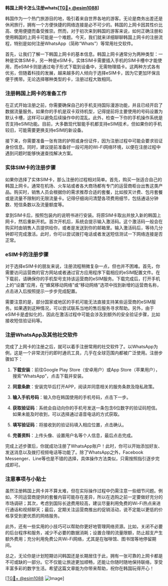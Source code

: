 **韩国上网卡怎么注册whats[[TG💪+ @esim1088](https://t.me/s/esim1088)]**

韩国作为一个热门旅游目的地，吸引着来自世界各地的游客。无论是商务出差还是休闲旅行，拥有一个方便快捷的网络连接是必不可少的。韩国的上网卡因其性价比高、使用便捷而备受推崇。然而，对于初次来到韩国的游客来说，如何正确注册和使用韩国的上网卡可能是一个难题。今天，我们就来详细聊聊韩国上网卡的注册流程，特别是如何注册WhatsApp（简称“Whats”）等常用社交软件。

首先，让我们了解一下韩国上网卡的基本信息。韩国上网卡通常分为两种类型：一种是实体SIM卡，另一种是eSIM卡。实体SIM卡需要插入手机的SIM卡槽中才能使用，而eSIM卡则是通过电子形式下载到设备中，无需物理插卡。这两种方式各有优劣，但随着科技的发展，越来越多的人倾向于选择eSIM卡，因为它更加环保且便于携带。无论选择哪种类型的卡，注册过程大致相同。

### 注册韩国上网卡的准备工作

在正式开始注册之前，你需要确保自己的手机支持国际漫游功能，并且已经开启了数据流量服务。如果你的手机是双卡双待机型，记得提前将主要使用的号码设置为默认卡槽，这样可以避免后续操作中的混乱。此外，检查一下你的手机操作系统是否支持eSIM功能。目前，大多数现代智能手机都支持eSIM技术，但如果你的手机较旧，可能需要更换支持eSIM的新设备。

接下来，你需要准备一张有效的护照或身份证件，因为注册过程中可能会要求验证身份信息。同时，建议提前准备好一段可用的Wi-Fi网络环境，以便在注册过程中遇到问题时能够快速查找解决方案。

### 实体SIM卡的注册步骤

如果你选择了实体SIM卡，那么注册的过程相对简单。首先，购买一张适合自己的韩国上网卡。通常在机场、火车站或者各大商场都有专门的运营商柜台出售这类产品。购买时，销售人员会根据你的需求推荐合适的套餐，比如按天计费、包月套餐或是流量不限制的无限流量卡。记得仔细询问清楚各项费用细节，包括通话分钟数、短信条数以及流量额度等。

拿到SIM卡后，按照包装内的说明书进行安装。将原SIM卡取出并放入新的韩国上网卡，然后重新开机。首次开机后，系统会提示输入激活码。这个激活码一般会在购买时由销售人员提供给你，或者是发送到你的邮箱里。输入激活码后，等待几分钟即可完成激活。此时，你可以尝试拨打电话或者发送短信测试一下网络连接是否正常。

### eSIM卡的注册步骤

对于选择eSIM卡的朋友来说，注册流程稍微复杂一点，但也并不困难。首先，你需要访问运营商的官方网站或者通过官方应用程序下载相应的eSIM配置文件。在下载前，请确保你的手机型号支持该运营商的eSIM服务。下载完成后，打开手机上的“设置”应用，在“蜂窝移动网络”或“移动网络”选项中找到新增的运营商名称，点击进入后按照提示一步步完成配置。

需要注意的是，部分国家或地区的手机可能无法直接支持某些运营商的eSIM服务。如果遇到这种情况，可以尝试联系当地的售后服务寻求帮助。另外，由于eSIM卡是虚拟化的，因此在激活过程中可能会涉及到额外的安全验证步骤，比如接收短信验证码等。

### 注册WhatsApp及其他社交软件

完成了上网卡的注册之后，就可以着手注册常用的社交软件了。以WhatsApp为例，这是一个非常流行的即时通讯工具，几乎在全球范围内都被广泛使用。注册步骤如下：

1. **下载安装**：前往Google Play Store（安卓用户）或App Store（苹果用户），搜索“WhatsApp”，点击下载并安装。
   
2. **同意条款**：安装完毕后打开APP，阅读并同意相关的服务条款及隐私政策。

3. **输入手机号码**：输入你在韩国使用的手机号码，点击下一步。

4. **获取验证码**：系统会自动向你的手机号发送一条包含6位数字的验证码短信。如果未能及时收到，可以选择通过语音电话的方式获取。

5. **填写验证码**：将接收到的验证码填入相应位置，点击确认。

6. **完善资料**：上传头像、设置用户名等个人信息，最后点击完成。

完成上述步骤后，你就成功注册了WhatsApp账户！此时，你可以开始添加好友、发送消息以及拨打视频电话等功能了。除了WhatsApp之外，Facebook Messenger、Line等也是不错的选择，具体操作方法类似，只需按照指引逐步完成即可。

### 注意事项与小贴士

虽然注册韩国上网卡并不算太难，但在实际操作过程中仍需注意一些细节问题。例如，不同运营商提供的套餐内容可能存在差异，所以在选购之前一定要做好充分的市场调研；其次，考虑到国际长途费用较高，建议尽量利用免费的Wi-Fi热点来进行通话和视频聊天；最后，定期关注运营商推出的促销活动，说不定能以更低的价格享受到更优质的网络服务。

此外，还有一些实用的小技巧可以帮助你更好地管理网络资源。比如，关闭不必要的后台程序和服务，减少不必要的数据消耗；设置合理的流量限额，防止超支产生额外费用；充分利用免费公共Wi-Fi网络，尤其是在咖啡馆、图书馆等地停留期间。

总之，无论你是计划短期访问韩国还是长期居住于此，拥有一张可靠的上网卡都是不可或缺的一部分。它不仅能让旅途更加顺畅，还能让你随时随地保持联络，享受丰富多彩的数字生活。希望这篇文章能为你带来帮助，祝你在韩国玩得开心！

[[TG💪+ @esim1088](https://t.me/s/esim1088) ![Image](https://i.postimg.cc/4NQfJmqS/Snipaste-2025-05-13-00-14-12.png)]
